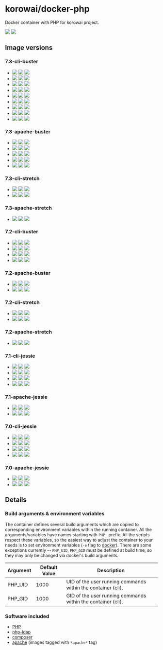 # korowai/docker-php

Docker container with PHP for korowai project.

[![](https://img.shields.io/docker/stars/korowai/php.svg)](https://hub.docker.com/r/korowai/php/ "Docker Stars")
[![](https://img.shields.io/docker/pulls/korowai/php.svg)](https://hub.docker.com/r/korowai/php/ "Docker Pulls")


## Image versions


### 7.3-cli-buster

- [![](https://images.microbadger.com/badges/version/korowai/php:latest.svg)](https://microbadger.com/images/korowai/php:latest "korowai/php:latest")
  [![](https://images.microbadger.com/badges/image/korowai/php:latest.svg)](https://microbadger.com/images/korowai/php:latest "Docker image size")
  [![](https://images.microbadger.com/badges/commit/korowai/php:latest.svg)](https://microbadger.com/images/korowai/php:latest "Source code")
- [![](https://images.microbadger.com/badges/version/korowai/php:cli.svg)](https://microbadger.com/images/korowai/php:cli "korowai/php:cli")
  [![](https://images.microbadger.com/badges/image/korowai/php:cli.svg)](https://microbadger.com/images/korowai/php:cli "Docker image size")
  [![](https://images.microbadger.com/badges/commit/korowai/php:cli.svg)](https://microbadger.com/images/korowai/php:cli "Source code")
- [![](https://images.microbadger.com/badges/version/korowai/php:latest-cli.svg)](https://microbadger.com/images/korowai/php:latest-cli "korowai/php:latest-cli")
  [![](https://images.microbadger.com/badges/image/korowai/php:latest-cli.svg)](https://microbadger.com/images/korowai/php:latest-cli "Docker image size")
  [![](https://images.microbadger.com/badges/commit/korowai/php:latest-cli.svg)](https://microbadger.com/images/korowai/php:latest-cli "Source code")
- [![](https://images.microbadger.com/badges/version/korowai/php:7.svg)](https://microbadger.com/images/korowai/php:7 "korowai/php:7")
  [![](https://images.microbadger.com/badges/image/korowai/php:7.svg)](https://microbadger.com/images/korowai/php:7 "Docker image size")
  [![](https://images.microbadger.com/badges/commit/korowai/php:7.svg)](https://microbadger.com/images/korowai/php:7 "Source code")
- [![](https://images.microbadger.com/badges/version/korowai/php:7-cli.svg)](https://microbadger.com/images/korowai/php:7-cli "korowai/php:7-cli")
  [![](https://images.microbadger.com/badges/image/korowai/php:7-cli.svg)](https://microbadger.com/images/korowai/php:7-cli "Docker image size")
  [![](https://images.microbadger.com/badges/commit/korowai/php:7-cli.svg)](https://microbadger.com/images/korowai/php:7-cli "Source code")
- [![](https://images.microbadger.com/badges/version/korowai/php:7.3.svg)](https://microbadger.com/images/korowai/php:7.3 "korowai/php:7.3")
  [![](https://images.microbadger.com/badges/image/korowai/php:7.3.svg)](https://microbadger.com/images/korowai/php:7.3 "Docker image size")
  [![](https://images.microbadger.com/badges/commit/korowai/php:7.3.svg)](https://microbadger.com/images/korowai/php:7.3 "Source code")
- [![](https://images.microbadger.com/badges/version/korowai/php:7.3-cli.svg)](https://microbadger.com/images/korowai/php:7.3-cli "korowai/php:7.3-cli")
  [![](https://images.microbadger.com/badges/image/korowai/php:7.3-cli.svg)](https://microbadger.com/images/korowai/php:7.3-cli "Docker image size")
  [![](https://images.microbadger.com/badges/commit/korowai/php:7.3-cli.svg)](https://microbadger.com/images/korowai/php:7.3-cli "Source code")
- [![](https://images.microbadger.com/badges/version/korowai/php:7.3-buster.svg)](https://microbadger.com/images/korowai/php:7.3-buster "korowai/php:7.3-buster")
  [![](https://images.microbadger.com/badges/image/korowai/php:7.3-buster.svg)](https://microbadger.com/images/korowai/php:7.3-buster "Docker image size")
  [![](https://images.microbadger.com/badges/commit/korowai/php:7.3-buster.svg)](https://microbadger.com/images/korowai/php:7.3-buster "Source code")
- [![](https://images.microbadger.com/badges/version/korowai/php:7.3-cli-buster.svg)](https://microbadger.com/images/korowai/php:7.3-cli-buster "korowai/php:7.3-cli-buster")
  [![](https://images.microbadger.com/badges/image/korowai/php:7.3-cli-buster.svg)](https://microbadger.com/images/korowai/php:7.3-cli-buster "Docker image size")
  [![](https://images.microbadger.com/badges/commit/korowai/php:7.3-cli-buster.svg)](https://microbadger.com/images/korowai/php:7.3-cli-buster "Source code")

### 7.3-apache-buster

- [![](https://images.microbadger.com/badges/version/korowai/php:apache.svg)](https://microbadger.com/images/korowai/php:apache "korowai/php:apache")
  [![](https://images.microbadger.com/badges/image/korowai/php:apache.svg)](https://microbadger.com/images/korowai/php:apache "Docker image size")
  [![](https://images.microbadger.com/badges/commit/korowai/php:apache.svg)](https://microbadger.com/images/korowai/php:apache "Source code")
- [![](https://images.microbadger.com/badges/version/korowai/php:latest-apache.svg)](https://microbadger.com/images/korowai/php:latest-apache "korowai/php:latest-apache")
  [![](https://images.microbadger.com/badges/image/korowai/php:latest-apache.svg)](https://microbadger.com/images/korowai/php:latest-apache "Docker image size")
  [![](https://images.microbadger.com/badges/commit/korowai/php:latest-apache.svg)](https://microbadger.com/images/korowai/php:latest-apache "Source code")
- [![](https://images.microbadger.com/badges/version/korowai/php:7-apache.svg)](https://microbadger.com/images/korowai/php:7-apache "korowai/php:7-apache")
  [![](https://images.microbadger.com/badges/image/korowai/php:7-apache.svg)](https://microbadger.com/images/korowai/php:7-apache "Docker image size")
  [![](https://images.microbadger.com/badges/commit/korowai/php:7-apache.svg)](https://microbadger.com/images/korowai/php:7-apache "Source code")
- [![](https://images.microbadger.com/badges/version/korowai/php:7.3-apache.svg)](https://microbadger.com/images/korowai/php:7.3-apache "korowai/php:7.3-apache")
  [![](https://images.microbadger.com/badges/image/korowai/php:7.3-apache.svg)](https://microbadger.com/images/korowai/php:7.3-apache "Docker image size")
  [![](https://images.microbadger.com/badges/commit/korowai/php:7.3-apache.svg)](https://microbadger.com/images/korowai/php:7.3-apache "Source code")
- [![](https://images.microbadger.com/badges/version/korowai/php:7.3-apache-buster.svg)](https://microbadger.com/images/korowai/php:7.3-apache-buster "korowai/php:7.3-apache-buster")
  [![](https://images.microbadger.com/badges/image/korowai/php:7.3-apache-buster.svg)](https://microbadger.com/images/korowai/php:7.3-apache-buster "Docker image size")
  [![](https://images.microbadger.com/badges/commit/korowai/php:7.3-apache-buster.svg)](https://microbadger.com/images/korowai/php:7.3-apache-buster "Source code")

### 7.3-cli-stretch

- [![](https://images.microbadger.com/badges/version/korowai/php:7.3-stretch.svg)](https://microbadger.com/images/korowai/php:7.3-stretch "korowai/php:7.3-stretch")
  [![](https://images.microbadger.com/badges/image/korowai/php:7.3-stretch.svg)](https://microbadger.com/images/korowai/php:7.3-stretch "Docker image size")
  [![](https://images.microbadger.com/badges/commit/korowai/php:7.3-stretch.svg)](https://microbadger.com/images/korowai/php:7.3-stretch "Source code")
- [![](https://images.microbadger.com/badges/version/korowai/php:7.3-cli-stretch.svg)](https://microbadger.com/images/korowai/php:7.3-cli-stretch "korowai/php:7.3-cli-stretch")
  [![](https://images.microbadger.com/badges/image/korowai/php:7.3-cli-stretch.svg)](https://microbadger.com/images/korowai/php:7.3-cli-stretch "Docker image size")
  [![](https://images.microbadger.com/badges/commit/korowai/php:7.3-cli-stretch.svg)](https://microbadger.com/images/korowai/php:7.3-cli-stretch "Source code")

### 7.3-apache-stretch

- [![](https://images.microbadger.com/badges/version/korowai/php:7.3-apache-stretch.svg)](https://microbadger.com/images/korowai/php:7.3-apache-stretch "korowai/php:7.3-apache-stretch")
  [![](https://images.microbadger.com/badges/image/korowai/php:7.3-apache-stretch.svg)](https://microbadger.com/images/korowai/php:7.3-apache-stretch "Docker image size")
  [![](https://images.microbadger.com/badges/commit/korowai/php:7.3-apache-stretch.svg)](https://microbadger.com/images/korowai/php:7.3-apache-stretch "Source code")

### 7.2-cli-buster

- [![](https://images.microbadger.com/badges/version/korowai/php:7.2.svg)](https://microbadger.com/images/korowai/php:7.2 "korowai/php:7.2")
  [![](https://images.microbadger.com/badges/image/korowai/php:7.2.svg)](https://microbadger.com/images/korowai/php:7.2 "Docker image size")
  [![](https://images.microbadger.com/badges/commit/korowai/php:7.2.svg)](https://microbadger.com/images/korowai/php:7.2 "Source code")
- [![](https://images.microbadger.com/badges/version/korowai/php:7.2-cli.svg)](https://microbadger.com/images/korowai/php:7.2-cli "korowai/php:7.2-cli")
  [![](https://images.microbadger.com/badges/image/korowai/php:7.2-cli.svg)](https://microbadger.com/images/korowai/php:7.2-cli "Docker image size")
  [![](https://images.microbadger.com/badges/commit/korowai/php:7.2-cli.svg)](https://microbadger.com/images/korowai/php:7.2-cli "Source code")
- [![](https://images.microbadger.com/badges/version/korowai/php:7.2-buster.svg)](https://microbadger.com/images/korowai/php:7.2-buster "korowai/php:7.2-buster")
  [![](https://images.microbadger.com/badges/image/korowai/php:7.2-buster.svg)](https://microbadger.com/images/korowai/php:7.2-buster "Docker image size")
  [![](https://images.microbadger.com/badges/commit/korowai/php:7.2-buster.svg)](https://microbadger.com/images/korowai/php:7.2-buster "Source code")
- [![](https://images.microbadger.com/badges/version/korowai/php:7.2-cli-buster.svg)](https://microbadger.com/images/korowai/php:7.2-cli-buster "korowai/php:7.2-cli-buster")
  [![](https://images.microbadger.com/badges/image/korowai/php:7.2-cli-buster.svg)](https://microbadger.com/images/korowai/php:7.2-cli-buster "Docker image size")
  [![](https://images.microbadger.com/badges/commit/korowai/php:7.2-cli-buster.svg)](https://microbadger.com/images/korowai/php:7.2-cli-buster "Source code")

### 7.2-apache-buster

- [![](https://images.microbadger.com/badges/version/korowai/php:7.2-apache.svg)](https://microbadger.com/images/korowai/php:7.2-apache "korowai/php:7.2-apache")
  [![](https://images.microbadger.com/badges/image/korowai/php:7.2-apache.svg)](https://microbadger.com/images/korowai/php:7.2-apache "Docker image size")
  [![](https://images.microbadger.com/badges/commit/korowai/php:7.2-apache.svg)](https://microbadger.com/images/korowai/php:7.2-apache "Source code")
- [![](https://images.microbadger.com/badges/version/korowai/php:7.2-apache-buster.svg)](https://microbadger.com/images/korowai/php:7.2-apache-buster "korowai/php:7.2-apache-buster")
  [![](https://images.microbadger.com/badges/image/korowai/php:7.2-apache-buster.svg)](https://microbadger.com/images/korowai/php:7.2-apache-buster "Docker image size")
  [![](https://images.microbadger.com/badges/commit/korowai/php:7.2-apache-buster.svg)](https://microbadger.com/images/korowai/php:7.2-apache-buster "Source code")

### 7.2-cli-stretch

- [![](https://images.microbadger.com/badges/version/korowai/php:7.2-stretch.svg)](https://microbadger.com/images/korowai/php:7.2-stretch "korowai/php:7.2-stretch")
  [![](https://images.microbadger.com/badges/image/korowai/php:7.2-stretch.svg)](https://microbadger.com/images/korowai/php:7.2-stretch "Docker image size")
  [![](https://images.microbadger.com/badges/commit/korowai/php:7.2-stretch.svg)](https://microbadger.com/images/korowai/php:7.2-stretch "Source code")
- [![](https://images.microbadger.com/badges/version/korowai/php:7.2-cli-stretch.svg)](https://microbadger.com/images/korowai/php:7.2-cli-stretch "korowai/php:7.2-cli-stretch")
  [![](https://images.microbadger.com/badges/image/korowai/php:7.2-cli-stretch.svg)](https://microbadger.com/images/korowai/php:7.2-cli-stretch "Docker image size")
  [![](https://images.microbadger.com/badges/commit/korowai/php:7.2-cli-stretch.svg)](https://microbadger.com/images/korowai/php:7.2-cli-stretch "Source code")

### 7.2-apache-stretch

- [![](https://images.microbadger.com/badges/version/korowai/php:7.2-apache-stretch.svg)](https://microbadger.com/images/korowai/php:7.2-apache-stretch "korowai/php:7.2-apache-stretch")
  [![](https://images.microbadger.com/badges/image/korowai/php:7.2-apache-stretch.svg)](https://microbadger.com/images/korowai/php:7.2-apache-stretch "Docker image size")
  [![](https://images.microbadger.com/badges/commit/korowai/php:7.2-apache-stretch.svg)](https://microbadger.com/images/korowai/php:7.2-apache-stretch "Source code")

### 7.1-cli-jessie

- [![](https://images.microbadger.com/badges/version/korowai/php:7.1.svg)](https://microbadger.com/images/korowai/php:7.1 "korowai/php:7.1")
  [![](https://images.microbadger.com/badges/image/korowai/php:7.1.svg)](https://microbadger.com/images/korowai/php:7.1 "Docker image size")
  [![](https://images.microbadger.com/badges/commit/korowai/php:7.1.svg)](https://microbadger.com/images/korowai/php:7.1 "Source code")
- [![](https://images.microbadger.com/badges/version/korowai/php:7.1-cli.svg)](https://microbadger.com/images/korowai/php:7.1-cli "korowai/php:7.1-cli")
  [![](https://images.microbadger.com/badges/image/korowai/php:7.1-cli.svg)](https://microbadger.com/images/korowai/php:7.1-cli "Docker image size")
  [![](https://images.microbadger.com/badges/commit/korowai/php:7.1-cli.svg)](https://microbadger.com/images/korowai/php:7.1-cli "Source code")
- [![](https://images.microbadger.com/badges/version/korowai/php:7.1-jessie.svg)](https://microbadger.com/images/korowai/php:7.1-jessie "korowai/php:7.1-jessie")
  [![](https://images.microbadger.com/badges/image/korowai/php:7.1-jessie.svg)](https://microbadger.com/images/korowai/php:7.1-jessie "Docker image size")
  [![](https://images.microbadger.com/badges/commit/korowai/php:7.1-jessie.svg)](https://microbadger.com/images/korowai/php:7.1-jessie "Source code")
- [![](https://images.microbadger.com/badges/version/korowai/php:7.1-cli-jessie.svg)](https://microbadger.com/images/korowai/php:7.1-cli-jessie "korowai/php:7.1-cli-jessie")
  [![](https://images.microbadger.com/badges/image/korowai/php:7.1-cli-jessie.svg)](https://microbadger.com/images/korowai/php:7.1-cli-jessie "Docker image size")
  [![](https://images.microbadger.com/badges/commit/korowai/php:7.1-cli-jessie.svg)](https://microbadger.com/images/korowai/php:7.1-cli-jessie "Source code")

### 7.1-apache-jessie

- [![](https://images.microbadger.com/badges/version/korowai/php:7.1-apache.svg)](https://microbadger.com/images/korowai/php:7.1-apache "korowai/php:7.1-apache")
  [![](https://images.microbadger.com/badges/image/korowai/php:7.1-apache.svg)](https://microbadger.com/images/korowai/php:7.1-apache "Docker image size")
  [![](https://images.microbadger.com/badges/commit/korowai/php:7.1-apache.svg)](https://microbadger.com/images/korowai/php:7.1-apache "Source code")
- [![](https://images.microbadger.com/badges/version/korowai/php:7.1-apache-jessie.svg)](https://microbadger.com/images/korowai/php:7.1-apache-jessie "korowai/php:7.1-apache-jessie")
  [![](https://images.microbadger.com/badges/image/korowai/php:7.1-apache-jessie.svg)](https://microbadger.com/images/korowai/php:7.1-apache-jessie "Docker image size")
  [![](https://images.microbadger.com/badges/commit/korowai/php:7.1-apache-jessie.svg)](https://microbadger.com/images/korowai/php:7.1-apache-jessie "Source code")

### 7.0-cli-jessie

- [![](https://images.microbadger.com/badges/version/korowai/php:7.0.svg)](https://microbadger.com/images/korowai/php:7.0 "korowai/php:7.0")
  [![](https://images.microbadger.com/badges/image/korowai/php:7.0.svg)](https://microbadger.com/images/korowai/php:7.0 "Docker image size")
  [![](https://images.microbadger.com/badges/commit/korowai/php:7.0.svg)](https://microbadger.com/images/korowai/php:7.0 "Source code")
- [![](https://images.microbadger.com/badges/version/korowai/php:7.0-cli.svg)](https://microbadger.com/images/korowai/php:7.0-cli "korowai/php:7.0-cli")
  [![](https://images.microbadger.com/badges/image/korowai/php:7.0-cli.svg)](https://microbadger.com/images/korowai/php:7.0-cli "Docker image size")
  [![](https://images.microbadger.com/badges/commit/korowai/php:7.0-cli.svg)](https://microbadger.com/images/korowai/php:7.0-cli "Source code")
- [![](https://images.microbadger.com/badges/version/korowai/php:7.0-jessie.svg)](https://microbadger.com/images/korowai/php:7.0-jessie "korowai/php:7.0-jessie")
  [![](https://images.microbadger.com/badges/image/korowai/php:7.0-jessie.svg)](https://microbadger.com/images/korowai/php:7.0-jessie "Docker image size")
  [![](https://images.microbadger.com/badges/commit/korowai/php:7.0-jessie.svg)](https://microbadger.com/images/korowai/php:7.0-jessie "Source code")
- [![](https://images.microbadger.com/badges/version/korowai/php:7.0-cli-jessie.svg)](https://microbadger.com/images/korowai/php:7.0-cli-jessie "korowai/php:7.0-cli-jessie")
  [![](https://images.microbadger.com/badges/image/korowai/php:7.0-cli-jessie.svg)](https://microbadger.com/images/korowai/php:7.0-cli-jessie "Docker image size")
  [![](https://images.microbadger.com/badges/commit/korowai/php:7.0-cli-jessie.svg)](https://microbadger.com/images/korowai/php:7.0-cli-jessie "Source code")

### 7.0-apache-jessie

- [![](https://images.microbadger.com/badges/version/korowai/php:7.0-apache.svg)](https://microbadger.com/images/korowai/php:7.0-apache "korowai/php:7.0-apache")
  [![](https://images.microbadger.com/badges/image/korowai/php:7.0-apache.svg)](https://microbadger.com/images/korowai/php:7.0-apache "Docker image size")
  [![](https://images.microbadger.com/badges/commit/korowai/php:7.0-apache.svg)](https://microbadger.com/images/korowai/php:7.0-apache "Source code")
- [![](https://images.microbadger.com/badges/version/korowai/php:7.0-apache-jessie.svg)](https://microbadger.com/images/korowai/php:7.0-apache-jessie "korowai/php:7.0-apache-jessie")
  [![](https://images.microbadger.com/badges/image/korowai/php:7.0-apache-jessie.svg)](https://microbadger.com/images/korowai/php:7.0-apache-jessie "Docker image size")
  [![](https://images.microbadger.com/badges/commit/korowai/php:7.0-apache-jessie.svg)](https://microbadger.com/images/korowai/php:7.0-apache-jessie "Source code")

## Details

### Build arguments & environment variables

The container defines several build arguments which are copied to corresponding
environment variables within the running container. All the arguments/variables
have names starting with `PHP_` prefix. All the scripts respect these
variables, so the easiest way to adjust the container to your needs is to set
environment variables (`-e` flag to [docker](https://docker.com/)). There are
some exceptions currently -- `PHP_UID`, `PHP_GID` must be defined at build
time, so they may only be changed via docker's build arguments.

| Argument                    | Default Value        | Description                                                  |
| --------------------------- | -------------------- | ------------------------------------------------------------ |
| PHP\_UID                    | 1000                 | UID of the user running commands within the container (cli). |
| PHP\_GID                    | 1000                 | GID of the user running commands within the container (cli). |

### Software included

  - [PHP](https://php.net/)
  - [php-ldap](https://www.php.net/manual/en/book.ldap.php)
  - [composer](https://getcomposer.org/)
  - [apache](https://httpd.apache.org/) (images tagged with ``*apache*`` tag)
